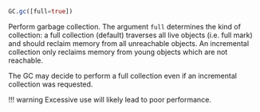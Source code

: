 ```julia
GC.gc([full=true])
```

Perform garbage collection. The argument `full` determines the kind of collection: a full collection (default) traverses all live objects (i.e. full mark) and should reclaim memory from all unreachable objects. An incremental collection only reclaims memory from young objects which are not reachable.

The GC may decide to perform a full collection even if an incremental collection was requested.

!!! warning
    Excessive use will likely lead to poor performance.

